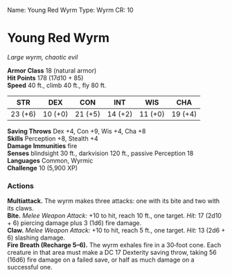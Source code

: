 Name: Young Red Wyrm
Type: Wyrm
CR: 10

# Young Red Wyrm 
_Large wyrm, chaotic evil_

**Armor Class** 18 (natural armor)    
**Hit Points** 178 (17d10 + 85)    
**Speed** 40 ft., climb 40 ft., fly 80 ft. 

| STR     | DEX     | CON     | INT     | WIS     | CHA     |
|---------|---------|---------|---------|---------|---------|
| 23 (+6) | 10 (+0) | 21 (+5) | 14 (+2) | 11 (+0) | 19 (+4) |

**Saving Throws** Dex +4, Con +9, Wis +4, Cha +8    
**Skills** Perception +8, Stealth +4    
**Damage Immunities** fire    
**Senses** blindsight 30 ft., darkvision 120 ft., passive Perception 18    
**Languages** Common, Wyrmic    
**Challenge** 10 (5,900 XP) 

### Actions 
**Multiattack.** The wyrm makes three attacks: one with its bite and two with its claws.    
**Bite.** _Melee Weapon Attack:_ +10 to hit, reach 10 ft., one target. _Hit:_ 17 (2d10 + 6) piercing damage plus 3 (1d6) fire damage.    
**Claw.** _Melee Weapon Attack:_ +10 to hit, reach 5 ft., one target. _Hit:_ 13 (2d6 + 6) slashing damage.    
**Fire Breath (Recharge 5–6).** The wyrm exhales fire in a 30‐foot cone. Each creature in that area must make a DC 17 Dexterity saving throw, taking 56 (16d6) fire damage on a failed save, or half as much damage on a successful one.